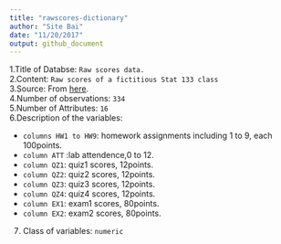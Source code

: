 ```yaml
---
title: "rawscores-dictionary"
author: "Site Bai"
date: "11/20/2017"
output: github_document
---
```

1.Title of Databse: `Raw scores data.`  
2.Content: `Raw scores of a fictitious Stat 133 class`  
3.Source: From [here](https://github.com/ucb-stat133/stat133-fall-2017/tree/master/data).  
4.Number of observations: `334`   
5.Number of Attributes: `16`    
6.Description of the variables: 

* `columns HW1 to HW9`: homework assignments including 1 to 9, each 100points.
* `column ATT` :lab attendence,0 to 12.
* `column QZ1`: quiz1 scores, 12points.
* `column QZ2`: quiz2 scores, 12points.
* `column QZ3`: quiz3 scores, 12points.
* `column QZ4`: quiz4 scores, 12points.
* `column EX1`: exam1 scores, 80points.
* `column EX2`: exam2 scores, 80points.

7. Class of variables: `numeric`